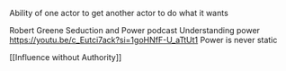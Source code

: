 Ability of one actor to get another actor to do what it wants

Robert Greene Seduction and Power podcast
Understanding power
https://youtu.be/c_Eutci7ack?si=1goHNfF-U_aTtUt1
Power is never static

[[Influence without Authority]]